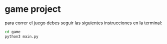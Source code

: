 # game project

para correr el juego debes seguir las siguientes instrucciones en la terminal:

```sh
cd game
python3 main.py
```